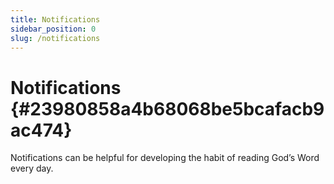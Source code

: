```yaml
---
title: Notifications
sidebar_position: 0
slug: /notifications
---
```




# Notifications {#23980858a4b68068be5bcafacb9ac474}


Notifications can be helpful for developing the habit of reading God’s Word every day.

